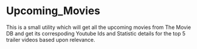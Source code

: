 Upcoming_Movies
===============

This is a small utility which will get all the upcoming movies from The Movie DB and get its correspoding Youtube Ids and Statistic details for the top 5 trailer videos based upon relevance.
